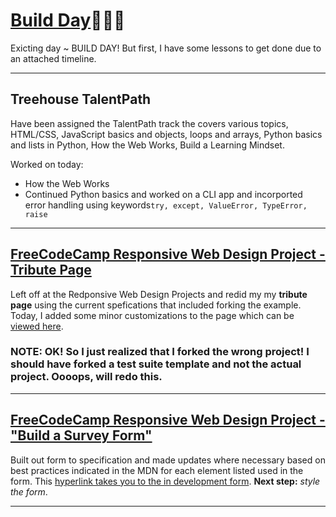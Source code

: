 # [Build Day]():tada::balloon::boom:
Exicting day ~ BUILD DAY! But first, I have some lessons to get done due to an attached timeline.
<hr>

## Treehouse TalentPath
Have been assigned the TalentPath track the covers various topics, HTML/CSS, JavaScript basics and objects, loops and arrays, Python basics and lists in Python, How the Web Works, Build a Learning Mindset.

Worked on today:
* How the Web Works
* Continued Python basics and worked on a CLI app and incorported error handling using keywords`try, except, ValueError, TypeError, raise`
<hr>

## [FreeCodeCamp Responsive Web Design Project - Tribute Page](https://freecodecamp.org)
Left off at the Redponsive Web Design Projects and redid my my __tribute page__ using the current spefications that included forking the example. Today, I added some minor customizations to the page which can be [viewed here](https://codepen.io/bvienigneer/full/pGdNxP).
<br>

### NOTE: OK! So I just realized that I forked the wrong project! I should have forked a test suite template and not the actual project. Oooops, will redo this.
<hr>

## [FreeCodeCamp Responsive Web Design Project - "Build a Survey Form"]()
Built out form to specification and made updates where necessary based on best practices indicated in the MDN for each element listed used in the form. This [hyperlink takes you to the in development form](https://codepen.io/bvienigneer/full/yZqqry). **Next step:** _style the form_.
<hr>

